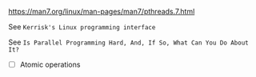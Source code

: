 
https://man7.org/linux/man-pages/man7/pthreads.7.html

See `Kerrisk's Linux programming interface`

See `Is Parallel Programming Hard, And, If So, What Can You Do About It?`

- [ ] Atomic operations
